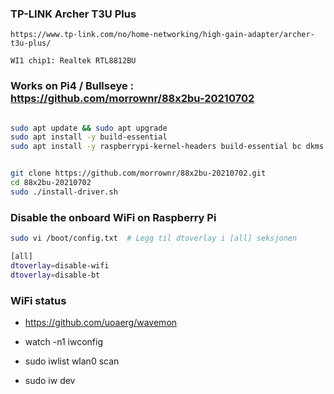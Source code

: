 

### TP-LINK Archer T3U Plus
```
https://www.tp-link.com/no/home-networking/high-gain-adapter/archer-t3u-plus/

WI1 chip1: Realtek RTL8812BU
```

### Works on Pi4 / Bullseye : https://github.com/morrownr/88x2bu-20210702
```bash

sudo apt update && sudo apt upgrade
sudo apt install -y build-essential
sudo apt install -y raspberrypi-kernel-headers build-essential bc dkms git


git clone https://github.com/morrownr/88x2bu-20210702.git
cd 88x2bu-20210702
sudo ./install-driver.sh

```

### Disable the onboard WiFi on Raspberry Pi
```bash
sudo vi /boot/config.txt  # Legg til dtoverlay i [all] seksjonen

[all]
dtoverlay=disable-wifi
dtoverlay=disable-bt

```

 
### WiFi status 
 * https://github.com/uoaerg/wavemon

 * watch -n1 iwconfig
 * sudo iwlist wlan0 scan
 * sudo iw dev

